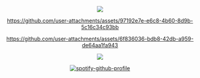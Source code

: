 <div id="header" align="center">

![](https://komarev.com/ghpvc/?username=dokhyuk&style=plastic&color=A5B1CF&label=_　　★　　_&base=9710)

https://github.com/user-attachments/assets/97192e7e-e6c8-4b60-8d9b-5c16c34c93bb

https://github.com/user-attachments/assets/6f836036-bdb8-42db-a959-de64aa1fa943

<img src="https://files.catbox.moe/ilx1bw.png">

[![spotify-github-profile](https://spotify-github-profile.kittinanx.com/api/view?uid=yeslnco28d0j7p2y2efpb86u0&cover_image=true&theme=novatorem&show_offline=false&background_color=454545&interchange=false&bar_color=ffb5d8&bar_color_cover=true)](https://github.com/kittinan/spotify-github-profile)

<p align="center"
